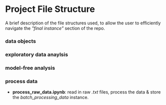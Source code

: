 # Project File Structure

A brief description of the file structures used, to allow the user to efficiently navigate the _"final instance"_ section of the repo.

### data objects

### exploratory data anaylsis

### model-free analysis 

### process data
- **process_raw_data.ipynb**: read in raw _.txt_ files, process the data & store the _batch\_processing\_data_ instance.
